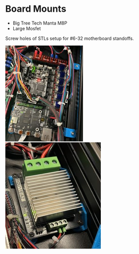 # Board Mounts

* Big Tree Tech Manta M8P
* Large Mosfet

Screw holes of STLs setup for #6-32 motherboard standoffs.

![BTT Manta M8P Mount](./btt-manta-m8p-mount.jpg)
![Large Mosfet Mount](./btt-large-mosfet-mount.jpg)